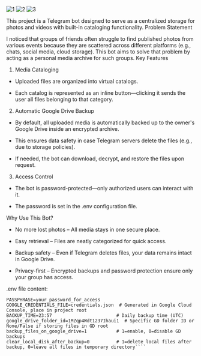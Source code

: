 ![1](https://github.com/user-attachments/assets/e2e3c6bb-161d-427d-b903-325a57ccbef8)
![2](https://github.com/user-attachments/assets/a7a59af4-946d-4ee7-a999-68d4d2d932cf)
![3](https://github.com/user-attachments/assets/ee920a63-3b1c-44b4-8e9d-b6f684b37b8f)

This project is a Telegram bot designed to serve as a centralized storage for photos and videos with built-in cataloging functionality.
Problem Statement

I noticed that groups of friends often struggle to find published photos from various events because they are scattered across different platforms (e.g., chats, social media, cloud storage). This bot aims to solve that problem by acting as a personal media archive for such groups.
Key Features
1. Media Cataloging

- Uploaded files are organized into virtual catalogs.

- Each catalog is represented as an inline button—clicking it sends the user all files belonging to that category.

2. Automatic Google Drive Backup

- By default, all uploaded media is automatically backed up to the owner's Google Drive inside an encrypted archive.

- This ensures data safety in case Telegram servers delete the files (e.g., due to storage policies).

- If needed, the bot can download, decrypt, and restore the files upon request.

3. Access Control

- The bot is password-protected—only authorized users can interact with it.

- The password is set in the .env configuration file.

Why Use This Bot?

- No more lost photos – All media stays in one secure place.

- Easy retrieval – Files are neatly categorized for quick access.

- Backup safety – Even if Telegram deletes files, your data remains intact in Google Drive.

- Privacy-first – Encrypted backups and password protection ensure only your group has access.

.env file content:

````BOT_TOKEN=your_telegram_bot_token
PASSPHRASE=your_password_for_access
GOOGLE_CREDENTIALS_FILE=credentials.json  # Generated in Google Cloud Console, place in project root
BACKUP_TIME=23:57                        # Daily backup time (UTC)
google_drive_folder_id=1MZqp4Wdt1237Ihaui1  # Specific GD folder ID or None/False if storing files in GD root
backup_files_on_google_drive=1           # 1=enable, 0=disable GD backups
clear_local_disk_after_backup=0          # 1=delete local files after backup, 0=leave all files in temporary directory````

